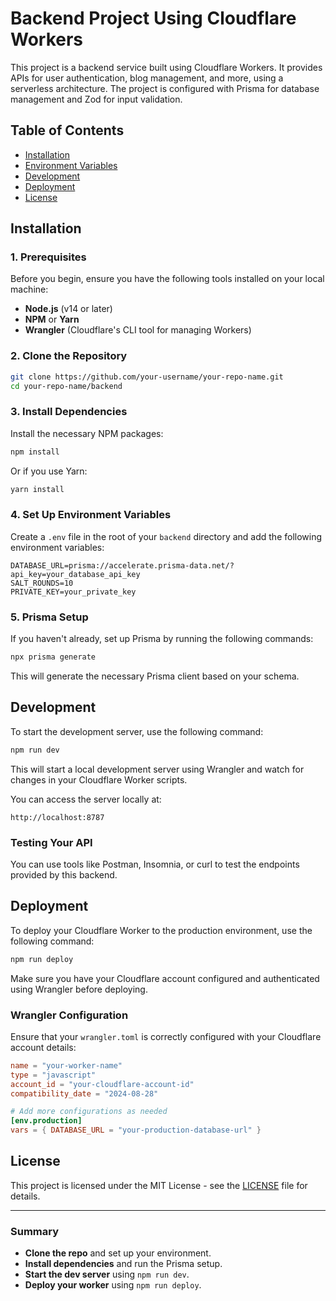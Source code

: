 # **Backend Project Using Cloudflare Workers**

This project is a backend service built using Cloudflare Workers. It provides APIs for user authentication, blog management, and more, using a serverless architecture. The project is configured with Prisma for database management and Zod for input validation.

## **Table of Contents**

- [Installation](#installation)
- [Environment Variables](#environment-variables)
- [Development](#development)
- [Deployment](#deployment)
- [License](#license)

## **Installation**

### **1. Prerequisites**

Before you begin, ensure you have the following tools installed on your local machine:

- **Node.js** (v14 or later)
- **NPM** or **Yarn**
- **Wrangler** (Cloudflare's CLI tool for managing Workers)

### **2. Clone the Repository**

```bash
git clone https://github.com/your-username/your-repo-name.git
cd your-repo-name/backend
```

### **3. Install Dependencies**

Install the necessary NPM packages:

```bash
npm install
```

Or if you use Yarn:

```bash
yarn install
```

### **4. Set Up Environment Variables**

Create a `.env` file in the root of your `backend` directory and add the following environment variables:

```plaintext
DATABASE_URL=prisma://accelerate.prisma-data.net/?api_key=your_database_api_key
SALT_ROUNDS=10
PRIVATE_KEY=your_private_key
```

### **5. Prisma Setup**

If you haven't already, set up Prisma by running the following commands:

```bash
npx prisma generate
```

This will generate the necessary Prisma client based on your schema.

## **Development**

To start the development server, use the following command:

```bash
npm run dev
```

This will start a local development server using Wrangler and watch for changes in your Cloudflare Worker scripts.

You can access the server locally at:

```
http://localhost:8787
```

### **Testing Your API**

You can use tools like Postman, Insomnia, or curl to test the endpoints provided by this backend.

## **Deployment**

To deploy your Cloudflare Worker to the production environment, use the following command:

```bash
npm run deploy
```

Make sure you have your Cloudflare account configured and authenticated using Wrangler before deploying.

### **Wrangler Configuration**

Ensure that your `wrangler.toml` is correctly configured with your Cloudflare account details:

```toml
name = "your-worker-name"
type = "javascript"
account_id = "your-cloudflare-account-id"
compatibility_date = "2024-08-28"

# Add more configurations as needed
[env.production]
vars = { DATABASE_URL = "your-production-database-url" }
```

## **License**

This project is licensed under the MIT License - see the [LICENSE](../LICENSE) file for details.

---

### **Summary**

- **Clone the repo** and set up your environment.
- **Install dependencies** and run the Prisma setup.
- **Start the dev server** using `npm run dev`.
- **Deploy your worker** using `npm run deploy`.

